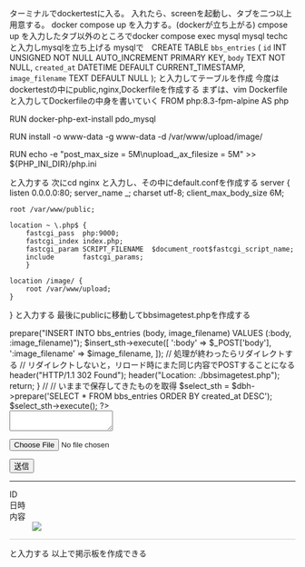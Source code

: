 ターミナルでdockertestに入る。
入れたら、screenを起動し、タブを二つ以上用意する。
docker compose up を入力する。(dockerが立ち上がる)
cmpose up を入力したタブ以外のところでdocker compose exec mysql mysql techcと入力しmysqlを立ち上げる
mysqlで　CREATE TABLE `bbs_entries` (
    `id` INT UNSIGNED NOT NULL AUTO_INCREMENT PRIMARY KEY,
    `body` TEXT NOT NULL,
    `created_at` DATETIME DEFAULT CURRENT_TIMESTAMP,
    `image_filename` TEXT DEFAULT NULL
);
と入力してテーブルを作成
今度はdockertestの中にpublic,nginx,Dockerfileを作成する
まずは、vim Dockerfile と入力してDockerfileの中身を書いていく
FROM php:8.3-fpm-alpine AS php

RUN docker-php-ext-install pdo_mysql

RUN install -o www-data -g www-data -d /var/www/upload/image/

RUN echo -e "post_max_size = 5M\nupload_,ax_filesize = 5M" >> ${PHP_INI_DIR}/php.ini

と入力する
次にcd nginx と入力し、その中にdefault.confを作成する
server {
    listen       0.0.0.0:80;
    server_name  _;
    charset      utf-8;
    client_max_body_size 6M;

    root /var/www/public;

    location ~ \.php$ {
        fastcgi_pass  php:9000;
        fastcgi_index index.php;
        fastcgi_param SCRIPT_FILENAME  $document_root$fastcgi_script_name;
        include       fastcgi_params;
        }
      
    location /image/ {
        root /var/www/upload;
    }
}
と入力する
最後にpublicに移動してbbsimagetest.phpを作成する
<?php
$dbh = new PDO('mysql:host=mysql;dbname=techc', 'root', '');

if (isset($_POST['body'])) {
  // POSTで送られてくるフォームパラメータ body がある場合
  
  $image_filename = null;
  if (isset($_FILES['image']) && !empty($_FILES['image']['tmp_name'])) {
    // アップロードされた画像がある場合  
    if (preg_match('/^image\//', $_FILES['image']['type']) !== 1) {
      // アップロードされたものが画像ではなかった場合
      header("HTTP/1.1 302 Found");
      header("Location: ./bbsimagetest.php");
    }

    // 元のファイル名から拡張子を取得
    $pathinfo = pathinfo($_FILES['image']['name']);
    $extension = $pathinfo['extension'];
    // 新しいファイル名を決める。他の投稿の画像ファイルと重複しないように時間+乱数で決める。
    $image_filename = strval(time()) . bin2hex(random_bytes(25)) . '.' . $extension;
    $filepath =  '/var/www/upload/image/' . $image_filename;
    move_uploaded_file($_FILES['image']['tmp_name'], $filepath);
  }
  //
  // insertする
    $insert_sth = $dbh->prepare("INSERT INTO bbs_entries (body, image_filename) VALUES (:body, :image_filename)");
    $insert_sth->execute([
    ':body' => $_POST['body'],
    ':image_filename' => $image_filename,
    ]);

    // 処理が終わったらリダイレクトする
    // リダイレクトしないと，リロード時にまた同じ内容でPOSTすることになる
    header("HTTP/1.1 302 Found");
    header("Location: ./bbsimagetest.php");
    return;
}
  // 
  // いままで保存してきたものを取得
$select_sth = $dbh->prepare('SELECT * FROM bbs_entries ORDER BY created_at DESC');
$select_sth->execute();
?>
<head>
  <title>画像投稿できる掲示板</title>
</head>

<!-- フォームのPOST先はこのファイル自身にする -->
<form method="POST" action="./bbsimagetest.php" enctype="multipart/form-data">
  <textarea name="body"></textarea>
  <div style="margin: 1em 0;">
    <input type="file" accept="image/*" name="image">
  </div>
  <button type="submit">送信</button>
</form>

<hr>

<?php foreach($select_sth as $entry): ?>
  <dl style="margin-bottom: 1em; padding-bottom: 1em; border-bottom: 1px solid #ccc;">
    <dt>ID</dt>
    <dd><?= $entry['id'] ?></dd>
    <dt>日時</dt>
    <dd><?= $entry['created_at'] ?></dd>
    <dt>内容</dt>
    <dd>
      <?= nl2br(htmlspecialchars($entry['body'])) // 必ず htmlspecialchars() すること ?>
      <?php if(!empty($entry['image_filename'])): // 画像がある場合は img 要素を使って表示 ?>
      <div>
        <img src="/image/<?= $entry['image_filename'] ?>" style="max-height: 10em;">
      </div>
      <?php endif; ?>
    </dd>
  </dl>
<?php endforeach ?>
と入力する
以上で掲示板を作成できる
